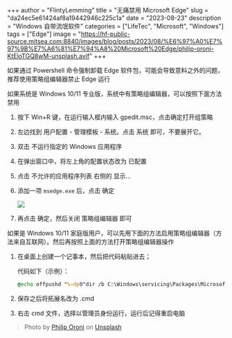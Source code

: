 +++
author = "FlintyLemming"
title = "无痛禁用 Microsoft Edge"
slug = "da24ec5e61424af8a19442946c225c1a"
date = "2023-08-23"
description = "Windows 自带流氓软件"
categories = ["LifeTec", "Microsoft", "Windows"]
tags = ["Edge"]
image = "https://hf-public-source.mitsea.com:8840/images/blog/posts/2023/08/%E6%97%A0%E7%97%9B%E7%A6%81%E7%94%A8%20Microsoft%20Edge/philip-oroni-KtEloTGQ8wM-unsplash.avif"
+++

如果通过 Powershell 命令强制卸载 Edge 软件包，可能会导致意料之外的问题，推荐使用策略组编辑器禁止 Edge 运行

如果系统是 Windows 10/11 专业版，系统中有策略组编辑器，可以按照下面方法禁用

1. 按下 Win+R 键，在运行输入框内输入 gpedit.msc，点击确定打开组策略
2. 左边找到 用户配置 - 管理模板 - 系统。点击 系统 即可，不要展开它。
3. 双击 不运行指定的 Windows 应用程序
4. 在弹出窗口中，将左上角的配置状态改为 已配置
5. 点击 不允许的应用程序列表 右侧的 显示…
6. 添加一项 `msedge.exe` 后，点击 确定

    ![](https://hf-public-source.mitsea.com:8840/images/blog/posts/2023/08/%E6%97%A0%E7%97%9B%E7%A6%81%E7%94%A8%20Microsoft%20Edge/Untitled.avif)

7. 再点击 确定，然后关闭 策略组编辑器 即可

如果是 Windows 10/11 家庭版用户，可以先用下面的方法启用策略组编辑器（方法来自互联网）。然后再按照上面的方法打开策略组编辑器操作

1. 在桌面上创建一个记事本，然后把代码粘贴进去；

    代码如下（示例）：

    ```cmd
    @echo offpushd "%~dp0"dir /b C:\Windows\servicing\Packages\Microsoft-Windows-GroupPolicy-ClientExtensions-Package~3*.mum >List.txtdir /b C:\Windows\servicing\Packages\Microsoft-Windows-GroupPolicy-ClientTools-Package~3*.mum >>List.txtfor /f %%i in ('findstr /i . List.txt 2^>nul') do dism /online /norestart /add-package:"C:\Windows\servicing\Packages\%%i"pause
    ```

2. 保存之后将拓展名改为 .cmd
3. 右击 cmd 文件，选择以管理员身份运行，运行后记得重启电脑

> Photo by [Philip Oroni](https://unsplash.com/@philipsfuture?utm_source=unsplash&utm_medium=referral&utm_content=creditCopyText) on [Unsplash](https://unsplash.com/photos/a-computer-generated-image-of-a-blue-and-black-object-KtEloTGQ8wM?utm_source=unsplash&utm_medium=referral&utm_content=creditCopyText)
  